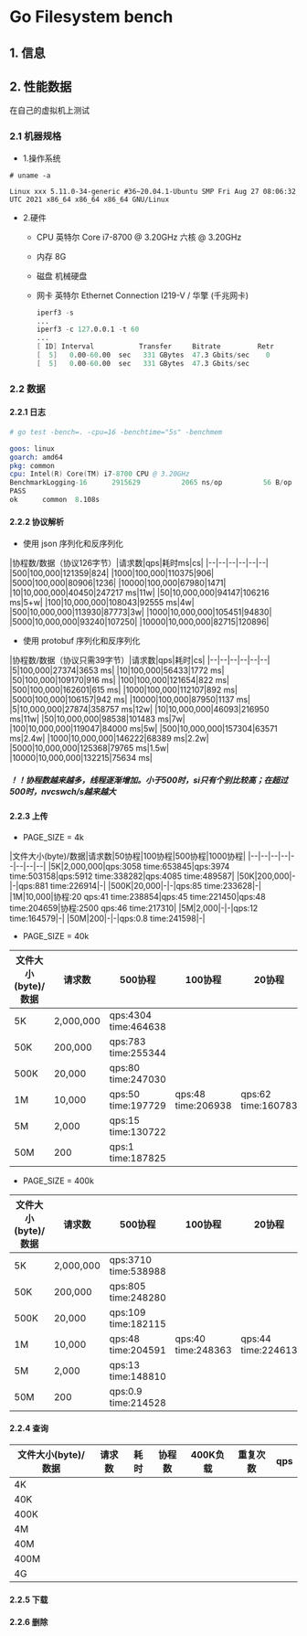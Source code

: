# Go Filesystem bench

## 1. 信息

## 2. 性能数据

在自己的虚拟机上测试

### 2.1 机器规格

- 1.操作系统

```shell
# uname -a

Linux xxx 5.11.0-34-generic #36~20.04.1-Ubuntu SMP Fri Aug 27 08:06:32 UTC 2021 x86_64 x86_64 x86_64 GNU/Linux
```

- 2.硬件

  - CPU
    英特尔 Core i7-8700 @ 3.20GHz 六核 @ 3.20GHz

  - 内存
    8G

  - 磁盘
    机械硬盘

  - 网卡
    英特尔 Ethernet Connection  I219-V / 华擎 (千兆网卡)

    ```s
    iperf3 -s
    ...
    iperf3 -c 127.0.0.1 -t 60
    ...
    [ ID] Interval           Transfer     Bitrate         Retr
    [  5]   0.00-60.00  sec   331 GBytes  47.3 Gbits/sec    0             sender
    [  5]   0.00-60.00  sec   331 GBytes  47.3 Gbits/sec                  receiver
    ```

### 2.2 数据

#### 2.2.1 日志

```s
# go test -bench=. -cpu=16 -benchtime="5s" -benchmem

goos: linux
goarch: amd64
pkg: common
cpu: Intel(R) Core(TM) i7-8700 CPU @ 3.20GHz
BenchmarkLogging-16      2915629          2065 ns/op          56 B/op          2 allocs/op
PASS
ok      common  8.108s
```

#### 2.2.2 协议解析

- 使用 json 序列化和反序列化

|协程数/数据（协议126字节）|请求数|qps|耗时ms|cs|
|--|--|--|--|--|--|
|500|100,000|121359|824|
|1000|100,000|110375|906|
|5000|100,000|80906|1236|
|10000|100,000|67980|1471|
|10|10,000,000|40450|247217 ms|11w|
|50|10,000,000|94147|106216 ms|5+w|
|100|10,000,000|108043|92555 ms|4w|
|500|10,000,000|113930|87773|3w|
|1000|10,000,000|105451|94830|
|5000|10,000,000|93240|107250|
|10000|10,000,000|82715|120896|

- 使用 protobuf 序列化和反序列化

|协程数/数据（协议只需39字节）|请求数|qps|耗时|cs|
|--|--|--|--|--|--|
|5|100,000|27374|3653 ms|
|10|100,000|56433|1772 ms|
|50|100,000|109170|916 ms|
|100|100,000|121654|822 ms|
|500|100,000|162601|615 ms|
|1000|100,000|112107|892 ms|
|5000|100,000|106157|942 ms|
|10000|100,000|87950|1137 ms|
|5|10,000,000|27874|358757 ms|12w|
|10|10,000,000|46093|216950 ms|11w|
|50|10,000,000|98538|101483 ms|7w|
|100|10,000,000|119047|84000 ms|5w|
|500|10,000,000|157304|63571 ms|2.4w|
|1000|10,000,000|146222|68389 ms|2.2w|
|5000|10,000,000|125368|79765 ms|1.5w|
|10000|10,000,000|132215|75634 ms|

##### ！！协程数越来越多，线程逐渐增加。小于500时，si只有个别比较高；在超过500时，nvcswch/s越来越大

#### 2.2.3 上传

- PAGE_SIZE = 4k

|文件大小(byte)/数据|请求数|50协程|100协程|500协程|1000协程|
|--|--|--|--|--|--|--|--|
|5K|2,000,000|qps:3058 time:653845|qps:3974 time:503158|qps:5912 time:338282|qps:4085 time:489587|
|50K|200,000|-|-|qps:881 time:226914|-|
|500K|20,000|-|-|qps:85 time:233628|-|
|1M|10,000|协程:20 qps:41 time:238854|qps:45 time:221450|qps:48 time:204659|协程:2500 qps:46 time:217310|
|5M|2,000|-|-|qps:12 time:164579|-|
|50M|200|-|-|qps:0.8 time:241598|-|

- PAGE_SIZE = 40k

|文件大小(byte)/数据|请求数|500协程|100协程|20协程|2500协程|
|--|--|--|--|--|--|
|5K|2,000,000|qps:4304 time:464638|
|50K|200,000|qps:783 time:255344|
|500K|20,000|qps:80 time:247030|
|1M|10,000|qps:50 time:197729|qps:48 time:206938|qps:62 time:160783|qps:40 time:250057|
|5M|2,000|qps:15 time:130722|
|50M|200|qps:1 time:187825|

- PAGE_SIZE = 400k

|文件大小(byte)/数据|请求数|500协程|100协程|20协程|2500协程|
|--|--|--|--|--|--|
|5K|2,000,000|qps:3710 time:538988|
|50K|200,000|qps:805 time:248280|
|500K|20,000|qps:109 time:182115|
|1M|10,000|qps:48 time:204591|qps:40 time:248363|qps:44 time:224613|qps:28 time:351511|
|5M|2,000|qps:13 time:148810|
|50M|200|qps:0.9 time:214528|

#### 2.2.4 查询

|文件大小(byte)/数据|请求数|耗时|协程数|400K负载|重复次数|qps|
|--|--|--|--|--|--|--|
|4K|||||||
|40K|||||||
|400K||||||
|4M||||||
|40M||||||
|400M||||||
|4G||||||

#### 2.2.5 下载

#### 2.2.6 删除
